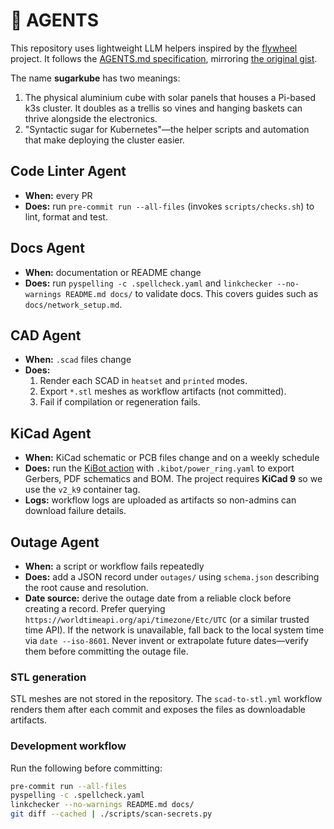 # 🤖 AGENTS

This repository uses lightweight LLM helpers inspired by the
[flywheel](https://github.com/futuroptimist/flywheel) project. It follows the
[AGENTS.md specification](https://agentsmd.net/AGENTS.md), mirroring
[the original gist](https://gist.github.com/dpaluy/cc42d59243b0999c1b3f9cf60dfd3be6).

The name **sugarkube** has two meanings:

1. The physical aluminium cube with solar panels that houses a Pi-based k3s
   cluster.
   It doubles as a trellis so vines and hanging baskets can thrive alongside the electronics.
2. "Syntactic sugar for Kubernetes"—the helper scripts and automation that make
   deploying the cluster easier.

## Code Linter Agent
- **When:** every PR
- **Does:** run `pre-commit run --all-files` (invokes `scripts/checks.sh`) to lint, format and test.

## Docs Agent
- **When:** documentation or README change
- **Does:** run `pyspelling -c .spellcheck.yaml` and
  `linkchecker --no-warnings README.md docs/` to validate docs. This covers guides
  such as `docs/network_setup.md`.

## CAD Agent
- **When:** `.scad` files change
- **Does:**
  1. Render each SCAD in `heatset` and `printed` modes.
  2. Export `*.stl` meshes as workflow artifacts (not committed).
  3. Fail if compilation or regeneration fails.

## KiCad Agent
- **When:** KiCad schematic or PCB files change and on a weekly schedule
- **Does:** run the [KiBot action](https://github.com/INTI-CMNB/kibot) with
  `.kibot/power_ring.yaml` to export Gerbers, PDF schematics and BOM. The project
  requires **KiCad 9** so we use the `v2_k9` container tag.
- **Logs:** workflow logs are uploaded as artifacts so non-admins can download failure details.

## Outage Agent
- **When:** a script or workflow fails repeatedly
- **Does:** add a JSON record under `outages/` using `schema.json` describing the
  root cause and resolution.
- **Date source:** derive the outage date from a reliable clock before creating a
  record. Prefer querying `https://worldtimeapi.org/api/timezone/Etc/UTC` (or a
  similar trusted time API). If the network is unavailable, fall back to the
  local system time via `date --iso-8601`. Never invent or extrapolate future
  dates—verify them before committing the outage file.

### STL generation
STL meshes are not stored in the repository. The `scad-to-stl.yml` workflow renders
them after each commit and exposes the files as downloadable artifacts.

### Development workflow
Run the following before committing:

```bash
pre-commit run --all-files
pyspelling -c .spellcheck.yaml
linkchecker --no-warnings README.md docs/
git diff --cached | ./scripts/scan-secrets.py
```
